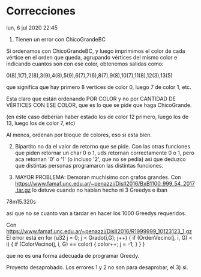 # Correcciones
lun, 6 jul 2020 22:45

1) Tienen un error con ChicoGrandeBC

Si ordenamos con ChicoGrandeBC, y luego imprimimos el color de cada vértice en el orden que queda,
agrupando vértices del mismo color e indicando cuantos son con ese color,
obtenemos salidas como:

0(8),1(7),2(8),3(9),4(8),5(9),6(7),7(6),8(7),9(8),10(7),11(8),12(3),13(5)

que significa que hay primero 8 vertices de color 0, luego 7 de color 1, etc.

Esta claro que están ordenando POR COLOR y no por CANTIDAD DE VÉRTICES CON ESE COLOR,
que es lo que se pide que haga ChicoGrande.

(en este caso deberian haber estado los de color 12 primero, luego los de 13, luego los de color 7, etc)

Al menos, ordenan por bloque de colores, eso si esta bien.

2) Bipartito no da el valor de retorno que se pide.
Con las otras funciones que piden retornar un char 0 o 1, uds retornan correctamente 0 o 1, pero aca retornan '0' o '1' (o incluso '2', que no se pedia)
asi que deduzco que distintas personas programaron las distintas funciones.


3) MAYOR PROBLEMA: Demoran muchísimo con grafos grandes.
Con
https://www.famaf.unc.edu.ar/~penazzi/DisII2016/BxB1100_999_54_2017.tar.gz
lo detuve cuando no habían hecho ni 3 Greedys e iban

78m15.320s

así que no se cuanto van a tardar en hacer los 1000 Greedys requeridos.

Con
https://www.famaf.unc.edu.ar/~penazzi/DisII2016/R1999999_10123123_1.gz
El error está en
for (u32 j = 0; j < Grado(i,G); j++) {
            if (OrdenVecino(j, i, G) < i) {
                if (ColorVecino(j, i, G) == color) {
                    color++;
                    j = -1;
                }
            }
        }

que  no es una forma adecuada de programar Greedy.

Proyecto desaprobado. Los errores 1 y 2 no son para desaprobar, el 3) si.


